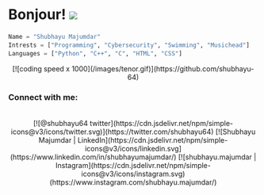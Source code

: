 # Bonjour! <img src="https://raw.githubusercontent.com/MartinHeinz/MartinHeinz/master/wave.gif" width="30px">

```python
Name = "Shubhayu Majumdar"
Intrests = ["Programming", "Cybersecurity", "Swimming", "Musichead"]
Languages = ["Python", "C++", "C", "HTML", "CSS"]
```
<div align=center>
[![coding speed x 1000](/images/tenor.gif)](https://github.com/shubhayu-64)
</div>

### Connect with me:
<br>
<div align=center>
[![@shubhayu64 twitter](https://cdn.jsdelivr.net/npm/simple-icons@v3/icons/twitter.svg)](https://twitter.com/shubhayu64)
[![Shubhayu Majumdar | LinkedIn](https://cdn.jsdelivr.net/npm/simple-icons@v3/icons/linkedin.svg](https://www.linkedin.com/in/shubhayumajumdar/)
[![shubhayu.majumdar | Instagram](https://cdn.jsdelivr.net/npm/simple-icons@v3/icons/instagram.svg)(https://www.instagram.com/shubhayu.majumdar/)
</div>

<!--
**shubhayu-64/shubhayu-64** is a ✨ _special_ ✨ repository because its `README.md` (this file) appears on your GitHub profile.

Here are some ideas to get you started:

- 🔭 I’m currently working on ...
- 🌱 I’m currently learning ...
- 👯 I’m looking to collaborate on ...
- 🤔 I’m looking for help with ...
- 💬 Ask me about ...
- 📫 How to reach me: ...
- 😄 Pronouns: ...
- ⚡ Fun fact: ...
-->
